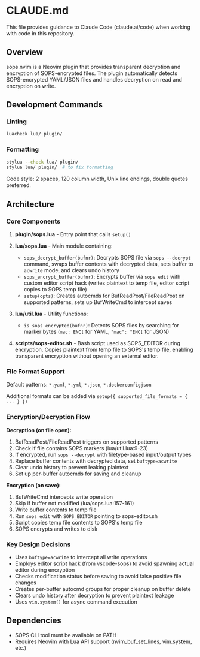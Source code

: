 # CLAUDE.md

This file provides guidance to Claude Code (claude.ai/code) when working with code in this repository.

## Overview

sops.nvim is a Neovim plugin that provides transparent decryption and encryption of SOPS-encrypted files. The plugin automatically detects SOPS-encrypted YAML/JSON files and handles decryption on read and encryption on write.

## Development Commands

### Linting
```bash
luacheck lua/ plugin/
```

### Formatting
```bash
stylua --check lua/ plugin/
stylua lua/ plugin/  # to fix formatting
```

Code style: 2 spaces, 120 column width, Unix line endings, double quotes preferred.

## Architecture

### Core Components

1. **plugin/sops.lua** - Entry point that calls `setup()`

2. **lua/sops.lua** - Main module containing:
   - `sops_decrypt_buffer(bufnr)`: Decrypts SOPS file via `sops --decrypt` command, swaps buffer contents with decrypted data, sets buffer to `acwrite` mode, and clears undo history
   - `sops_encrypt_buffer(bufnr)`: Encrypts buffer via `sops edit` with custom editor script hack (writes plaintext to temp file, editor script copies to SOPS temp file)
   - `setup(opts)`: Creates autocmds for BufReadPost/FileReadPost on supported patterns, sets up BufWriteCmd to intercept saves

3. **lua/util.lua** - Utility functions:
   - `is_sops_encrypted(bufnr)`: Detects SOPS files by searching for marker bytes (`mac: ENC[` for YAML, `"mac": "ENC[` for JSON)

4. **scripts/sops-editor.sh** - Bash script used as SOPS_EDITOR during encryption. Copies plaintext from temp file to SOPS's temp file, enabling transparent encryption without opening an external editor.

### File Format Support

Default patterns: `*.yaml`, `*.yml`, `*.json`, `*.dockerconfigjson`

Additional formats can be added via `setup({ supported_file_formats = { ... } })`

### Encryption/Decryption Flow

**Decryption (on file open):**
1. BufReadPost/FileReadPost triggers on supported patterns
2. Check if file contains SOPS markers (lua/util.lua:9-23)
3. If encrypted, run `sops --decrypt` with filetype-based input/output types
4. Replace buffer contents with decrypted data, set `buftype=acwrite`
5. Clear undo history to prevent leaking plaintext
6. Set up per-buffer autocmds for saving and cleanup

**Encryption (on save):**
1. BufWriteCmd intercepts write operation
2. Skip if buffer not modified (lua/sops.lua:157-161)
3. Write buffer contents to temp file
4. Run `sops edit` with `SOPS_EDITOR` pointing to sops-editor.sh
5. Script copies temp file contents to SOPS's temp file
6. SOPS encrypts and writes to disk

### Key Design Decisions

- Uses `buftype=acwrite` to intercept all write operations
- Employs editor script hack (from vscode-sops) to avoid spawning actual editor during encryption
- Checks modification status before saving to avoid false positive file changes
- Creates per-buffer autocmd groups for proper cleanup on buffer delete
- Clears undo history after decryption to prevent plaintext leakage
- Uses `vim.system()` for async command execution

## Dependencies

- SOPS CLI tool must be available on PATH
- Requires Neovim with Lua API support (nvim_buf_set_lines, vim.system, etc.)
